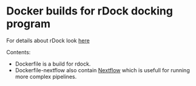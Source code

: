 # Docker builds for rDock docking program

For details about rDock look [here](http://rdock.sourceforge.net/)

Contents:
* Dockerfile is a build for rdock.
* Dockerfile-nextflow also contain [Nextflow](http://nextflow.io) which is usefull for running more complex pipelines.
